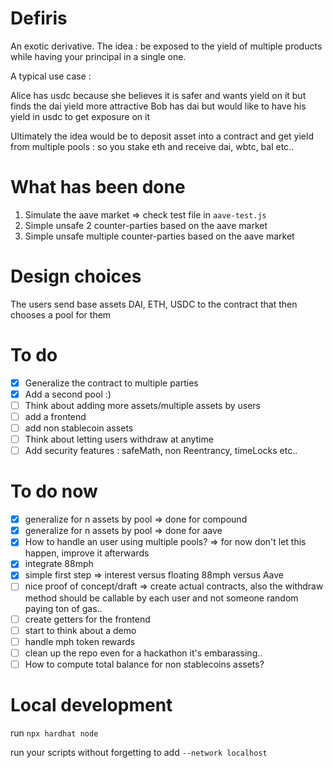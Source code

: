 # Defiris

An exotic derivative. The idea : be exposed to the yield of multiple products while
having your principal in a single one.

A typical use case : 

Alice has usdc because she believes it is safer and wants yield on it but finds the dai yield more attractive
Bob has dai but would like to have his yield in usdc to get exposure on it

Ultimately the idea would be to deposit asset into a contract and get yield from multiple pools : so you stake eth and receive dai, wbtc, bal etc..

# What has been done

1. Simulate the aave market => check test file in `aave-test.js`
2. Simple unsafe 2 counter-parties based on the aave market
3. Simple unsafe multiple counter-parties based on the aave market

# Design choices

The users send base assets DAI, ETH, USDC to the contract that then chooses a pool for them

# To do 

- [x] Generalize the contract to multiple parties
- [x] Add a second pool :)
- [ ] Think about adding more assets/multiple assets by users
- [ ] add a frontend 
- [ ] add non stablecoin assets
- [ ] Think about letting users withdraw at anytime
- [ ] Add security features : safeMath, non Reentrancy, timeLocks etc..

# To do now

- [x] generalize for n assets by pool => done for compound
- [x]  generalize for n assets by pool => done for aave
- [x]  How to handle an user using multiple pools? => for now don't let this happen, improve it afterwards
- [x]  integrate 88mph
- [x]  simple first step => interest versus floating 88mph versus Aave
- [ ]  nice proof of concept/draft => create actual contracts, also the withdraw method should be callable by each user and not someone random paying ton of gas..
- [ ]  create getters for the frontend
- [ ]  start to think about a demo
- [ ]  handle mph token rewards
- [ ]  clean up the repo even for a hackathon it's embarassing..
- [ ]  How to compute total balance for non stablecoins assets?

# Local development 

run 
`npx hardhat node`

run your scripts without forgetting to add 
`--network localhost`







